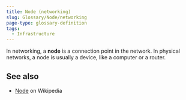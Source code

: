 ```yaml
---
title: Node (networking)
slug: Glossary/Node/networking
page-type: glossary-definition
tags:
  - Infrastructure
---
```


In networking, a **node** is a connection point in the network. In physical networks, a node is usually a device, like a computer or a router.

## See also

- [Node](<https://en.wikipedia.org/wiki/Node_(networking)>) on Wikipedia
